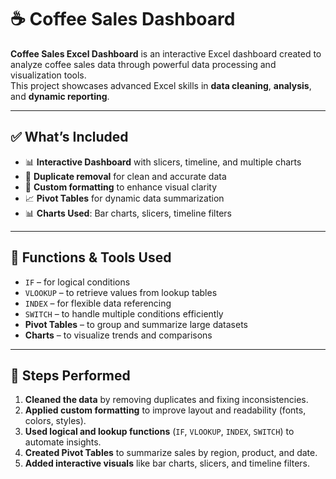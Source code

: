 # ☕ Coffee Sales Dashboard

**Coffee Sales Excel Dashboard** is an interactive Excel dashboard created to analyze coffee sales data through powerful data processing and visualization tools.  
This project showcases advanced Excel skills in **data cleaning**, **analysis**, and **dynamic reporting**.

---

## ✅ What’s Included

- 📊 **Interactive Dashboard** with slicers, timeline, and multiple charts  
- 🔁 **Duplicate removal** for clean and accurate data  
- 🎨 **Custom formatting** to enhance visual clarity  
- 📈 **Pivot Tables** for dynamic data summarization  
- 📊 **Charts Used**: Bar charts, slicers, timeline filters  

---

## 🧠 Functions & Tools Used

- `IF` – for logical conditions  
- `VLOOKUP` – to retrieve values from lookup tables  
- `INDEX` – for flexible data referencing  
- `SWITCH` – to handle multiple conditions efficiently  
- **Pivot Tables** – to group and summarize large datasets  
- **Charts** – to visualize trends and comparisons  

---

## 🔧 Steps Performed

1. **Cleaned the data** by removing duplicates and fixing inconsistencies.  
2. **Applied custom formatting** to improve layout and readability (fonts, colors, styles).  
3. **Used logical and lookup functions** (`IF`, `VLOOKUP`, `INDEX`, `SWITCH`) to automate insights.  
4. **Created Pivot Tables** to summarize sales by region, product, and date.  
5. **Added interactive visuals** like bar charts, slicers, and timeline filters.
